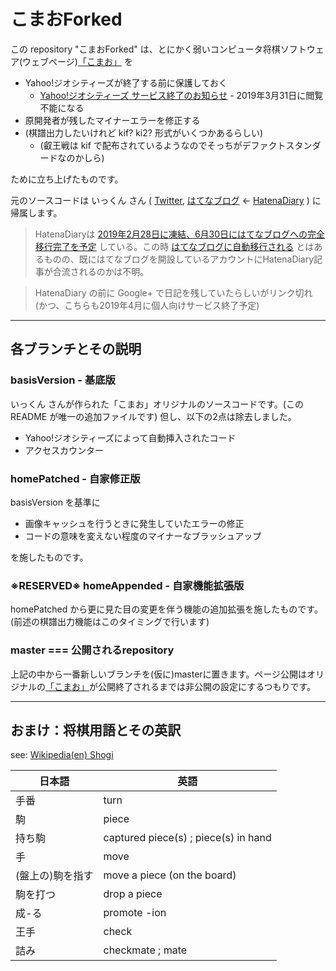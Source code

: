 [komao]:http://www.geocities.jp/komao81/

# こまおForked

この repository "こまおForked" は、とにかく弱いコンピュータ将棋ソフトウェア(ウェブページ)[「こまお」][komao] を

* Yahoo!ジオシティーズが終了する前に保護しておく
  * [Yahoo!ジオシティーズ サービス終了のお知らせ](https://info-geocities.yahoo.co.jp/close/index.html) - 2019年3月31日に閲覧不能になる
* 原開発者が残したマイナーエラーを修正する
* (棋譜出力したいけれど kif? ki2? 形式がいくつかあるらしい)
  * (叡王戦は kif で配布されているようなのでそっちがデファクトスタンダードなのかしら)

ために立ち上げたものです。

元のソースコードは いっくん さん ( [Twitter](https://twitter.com/ikkn), [はてなブログ](http://tihara.hateblo.jp/) ← [HatenaDiary](http://d.hatena.ne.jp/tihara/) ) に帰属します。
> HatenaDiaryは [2019年2月28日に凍結、6月30日にはてなブログへの完全移行完了を予定](http://d.hatena.ne.jp/hatenadiary/20181113/1542071987) している。この時 [はてなブログに自動移行される](http://d.hatena.ne.jp/hatenadiary/20181004/1538636539) とはあるものの、既にはてなブログを開設しているアカウントにHatenaDiary記事が合流されるのかは不明。

> HatenaDiary の前に Google+ で日記を残していたらしいがリンク切れ (かつ、こちらも2019年4月に個人向けサービス終了予定)

----

## 各ブランチとその説明

### basisVersion - 基底版

いっくん さんが作られた「こまお」オリジナルのソースコードです。(この README が唯一の追加ファイルです)
但し、以下の2点は除去しました。

* Yahoo!ジオシティーズによって自動挿入されたコード
* アクセスカウンター

### homePatched - 自家修正版

basisVersion を基準に

* 画像キャッシュを行うときに発生していたエラーの修正
* コードの意味を変えない程度のマイナーなブラッシュアップ

を施したものです。

### ※RESERVED※ homeAppended - 自家機能拡張版

homePatched から更に見た目の変更を伴う機能の追加拡張を施したものです。
(前述の棋譜出力機能はこのタイミングで行います)

### master === 公開されるrepository

上記の中から一番新しいブランチを(仮に)masterに置きます。ページ公開はオリジナルの[「こまお」][komao]が公開終了されるまでは非公開の設定にするつもりです。

----

## おまけ：将棋用語とその英訳

see: [Wikipedia(en) Shogi](https://en.wikipedia.org/wiki/Shogi)

|日本語|英語|
----|----
|手番|turn|
|駒|piece|
|持ち駒|captured piece(s) ; piece(s) in hand|
|手|move|
|(盤上の)駒を指す|move a piece (on the board)|
|駒を打つ|drop a piece|
|成-る|promote -ion|
|王手|check|
|詰み|checkmate ; mate|
